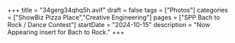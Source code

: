 +++
title = "34gerg34qhq5h.avif"
draft = false
tags = ["Photos"]
categories = ["ShowBiz Pizza Place","Creative Engineering"]
pages = ["SPP Bach to Rock / Dance Contest"]
startDate = "2024-10-15"
description = "Now Appearing insert for Bach to Rock."
+++
